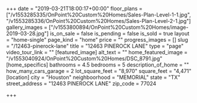 +++
date = "2019-03-21T18:00:17+00:00"
floor_plans = ["/v1553285335/OnPoint%20Custom%20Homes/Sales-Plan-Level-1-1.jpg", "/v1553285336/OnPoint%20Custom%20Homes/Sales-Plan-Level-2-1.jpg"]
gallery_images = ["/v1553800894/OnPoint%20Custom%20Homes/image-2019-03-28.jpg"]
is_on_sale = false
is_pending = false
is_sold = true
layout = "home-single"
page_kind = "home"
price = ""
progress_images = []
slug = "/12463-pinerock-lane"
title = "12463 PINEROCK LANE"
type = "page"
video_tour_link = ""
[featured_image]
alt_text = ""
home_featured_image = "/v1553040924/OnPoint%20Custom%20Homes/DSC_8791.jpg"
[home_specifics]
bathrooms = 4.5
bedrooms = 5
description_of_home = ""
how_many_cars_garage = 2
lot_square_feet = "8,970"
square_feet = "4,471"
[location]
city = "Houston"
neighboorhood = "MEMORIAL"
state = "TX"
street_address = "12463 PINEROCK LANE"
zip_code = 77024

+++
